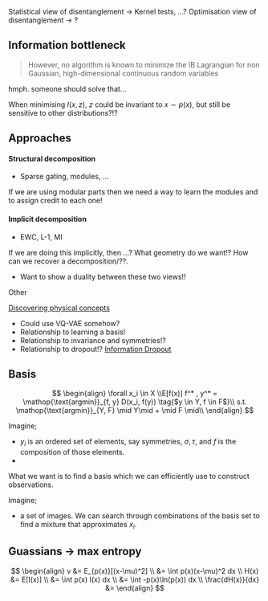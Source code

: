Statistical view of disentanglement -> Kernel tests, ...?
Optimisation view of disentanglement -> ?

## Information bottleneck

> However, no algorithm is known to minimize the IB Lagrangian for non Gaussian, high-dimensional continuous random variables

hmph. someone should solve that...

When minimising $I(x, z)$, $z$ could be invariant to $x\sim p(x)$, but still be sensitive to other distributions?!?


## Approaches

#### Structural decomposition

- Sparse gating, modules, ...

If we are using modular parts then we need a way to learn the modules and to assign credit to each one!

#### Implicit decomposition

- EWC, L-1, MI

If we are doing this implicitly, then ...? What geometry do we want!? How can we recover a decomposition/??.


- Want to show a duality between these two views!!



Other

[Discovering physical concepts](https://arxiv.org/abs/1807.10300)


- Could use VQ-VAE somehow?
- Relationship to learning a basis!
- Relationship to invariance and symmetries!?
- Relationship to dropout!? [Information Dropout](https://arxiv.org/abs/1611.01353)

## Basis

$$
\begin{align}
\forall x_i \in X \\E[f(x)]
f^* , y^* = \mathop{\text{argmin}}_{f, y} D(x_i, f(y)) \tag{$y \in Y, f \in F$}\\
s.t. \mathop{\text{argmin}}_{Y, F} \mid Y\mid + \mid F \mid\\
\end{align}
$$

Imagine;
- $y_i$ is an ordered set of elements, say symmetries, $\sigma, \tau$, and $f$ is the composition of those elements.
-

What we want is to find a basis which we can efficiently use to construct observations.

Imagine;
- a set of images. We can search through combinations of the basis set to find a mixture that approximates $x_i$.


## Guassians -> max entropy

$$
\begin{align}
v &= E_{p(x)}[(x-\mu)^2] \\
&= \int p(x)(x-\mu)^2 dx \\
H(x) &= E[I(x)] \\
&= \int p(x) I(x) dx \\
&= \int -p(x)\ln(p(x)) dx \\
\frac{dH(x)}{dx} &=
\end{align}
$$
